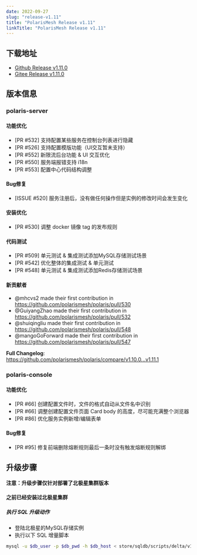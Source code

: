 ```yaml
---
date: 2022-09-27
slug: "release-v1.11"
title: "PolarisMesh Release v1.11"
linkTitle: "PolarisMesh Release v1.11"
---
```



## 下载地址

- [Github Release v1.11.0](https://github.com/polarismesh/polaris/releases/tag/v1.11.0)
- [Gitee Release v1.11.0](https://gitee.com/polarismesh/polaris/releases/tag/v1.11.0)

## 版本信息

### polaris-server

#### 功能优化

- [PR #532] 支持配置某些服务在控制台列表进行隐藏
- [PR #526] 支持配置模版功能（UI交互暂未支持）
- [PR #552] 新限流后台功能 & UI 交互优化
- [PR #550] 服务端报错支持 i18n
- [PR #553] 配置中心代码结构调整

#### Bug修复

- [ISSUE #520] 服务注册后，没有做任何操作但是实例的修改时间会发生变化 

#### 安装优化

- [PR #530] 调整 docker 镜像 tag 的发布规则

#### 代码测试

* [PR #509] 单元测试 & 集成测试添加MySQL存储测试场景
* [PR #542] 优化整体的集成测试 & 单元测试
* [PR #548] 单元测试 & 集成测试添加Redis存储测试场景

#### 新贡献者

* @mhcvs2 made their first contribution in https://github.com/polarismesh/polaris/pull/530
* @GuiyangZhao made their first contribution in https://github.com/polarismesh/polaris/pull/532
* @shuiqingliu made their first contribution in https://github.com/polarismesh/polaris/pull/548
* @mangoGoForward made their first contribution in https://github.com/polarismesh/polaris/pull/547

**Full Changelog**: https://github.com/polarismesh/polaris/compare/v1.10.0...v1.11.1

### polaris-console

#### 功能优化

- [PR #66] 创建配置文件时，文件的格式自动从文件名中识别
- [PR #66] 调整创建配置文件页面 Card body 的高度，尽可能充满整个浏览器
- [PR #86] 优化服务实例新增/编辑表单
 
#### Bug修复

- [PR #95] 修复前端删除熔断规则最后一条时没有触发熔断规则解绑


## 升级步骤

**注意：升级步骤仅针对部署了北极星集群版本**

#### 之前已经安装过北极星集群

##### 执行 SQL 升级动作

- 登陆北极星的MySQL存储实例
- 执行以下 SQL 增量脚本

```bash
mysql -u $db_user -p $db_pwd -h $db_host < store/sqldb/scripts/delta/v1_8_0-v1_11_0.sql
```
